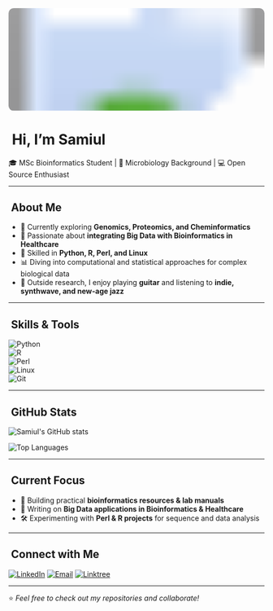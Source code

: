 <p align="center"> 
<svg width="900" viewBox="0 0 900 360" xmlns="http://www.w3.org/2000/svg">
  <defs>
    <clipPath id="round">
      <rect x="0" y="0" width="900" height="360" rx="18" ry="18"/>
    </clipPath>
  </defs>
  <image
    href="https://raw.githubusercontent.com/samiowl/SamiOwl/refs/heads/main/1375523.png"
    width="900" height="360" preserveAspectRatio="xMidYMid slice"
    clip-path="url(#round)"/>
</svg>
</p>

# ​ Hi, I’m Samiul

🎓 MSc Bioinformatics Student | 🔬 Microbiology Background | 💻 Open Source Enthusiast

---

## ​ About Me  
- 🌱 Currently exploring **Genomics, Proteomics, and Cheminformatics**  
- 🧬 Passionate about **integrating Big Data with Bioinformatics in Healthcare**  
- 🔧 Skilled in **Python, R, Perl, and Linux**  
- 📊 Diving into computational and statistical approaches for complex biological data  
- 🎸 Outside research, I enjoy playing **guitar** and listening to **indie, synthwave, and new-age jazz**  

---

## ​​ Skills & Tools  
![Python](https://img.shields.io/badge/-Python-blue?logo=python&logoColor=white)  
![R](https://img.shields.io/badge/-R-blue?logo=r&logoColor=white)  
![Perl](https://img.shields.io/badge/-Perl-lightgrey?logo=perl&logoColor=white)  
![Linux](https://img.shields.io/badge/-Linux-black?logo=linux&logoColor=white)  
![Git](https://img.shields.io/badge/-Git-orange?logo=git&logoColor=white)  

---

## ​ GitHub Stats  
![Samiul's GitHub stats](https://github-readme-stats.vercel.app/api?username=samiowl&show_icons=true&theme=tokyonight)  

![Top Languages](https://github-readme-stats.vercel.app/api/top-langs/?username=samiowl&layout=compact&theme=tokyonight)  

---

## ​ Current Focus  
- 🧬 Building practical **bioinformatics resources & lab manuals**  
- 📘 Writing on **Big Data applications in Bioinformatics & Healthcare**  
- 🛠️ Experimenting with **Perl & R projects** for sequence and data analysis  

---

## ​ Connect with Me  
[![LinkedIn](https://img.shields.io/badge/LinkedIn-blue?logo=linkedin)](https://www.linkedin.com/in/samiul-haque-30582430b/)  [![Email](https://img.shields.io/badge/Email-grey?logo=gmail)](mailto:haquesamiul80@gmail.com)  [![Linktree](https://img.shields.io/badge/Linktree-39E09B?logo=linktree&logoColor=white)](https://linktr.ee/averagecloudenjoyer)  

---
⭐ *Feel free to check out my repositories and collaborate!*  
